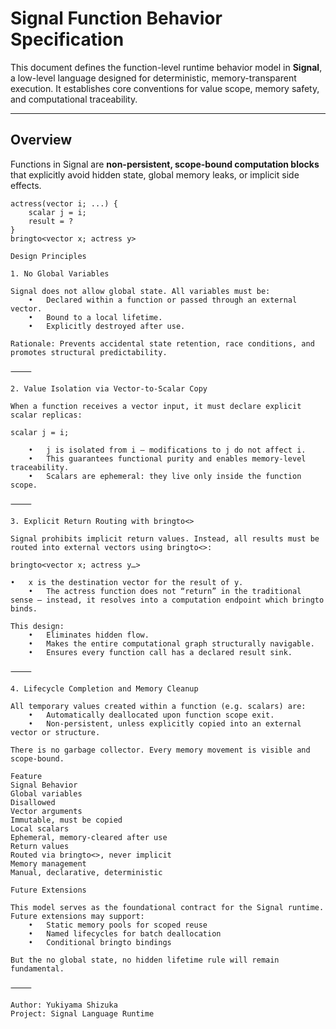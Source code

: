 # Signal Function Behavior Specification

This document defines the function-level runtime behavior model in **Signal**, a low-level language designed for deterministic, memory-transparent execution. It establishes core conventions for value scope, memory safety, and computational traceability.

---

## Overview

Functions in Signal are **non-persistent, scope-bound computation blocks** that explicitly avoid hidden state, global memory leaks, or implicit side effects.

```signal
actress(vector i; ...) {
    scalar j = i;
    result = ?
}
bringto<vector x; actress y>

Design Principles

1. No Global Variables

Signal does not allow global state. All variables must be:
	•	Declared within a function or passed through an external vector.
	•	Bound to a local lifetime.
	•	Explicitly destroyed after use.

Rationale: Prevents accidental state retention, race conditions, and promotes structural predictability.

⸻

2. Value Isolation via Vector-to-Scalar Copy

When a function receives a vector input, it must declare explicit scalar replicas:

scalar j = i;

	•	j is isolated from i — modifications to j do not affect i.
	•	This guarantees functional purity and enables memory-level traceability.
	•	Scalars are ephemeral: they live only inside the function scope.

⸻

3. Explicit Return Routing with bringto<>

Signal prohibits implicit return values. Instead, all results must be routed into external vectors using bringto<>:

bringto<vector x; actress y…>

•	x is the destination vector for the result of y.
	•	The actress function does not “return” in the traditional sense — instead, it resolves into a computation endpoint which bringto binds.

This design:
	•	Eliminates hidden flow.
	•	Makes the entire computational graph structurally navigable.
	•	Ensures every function call has a declared result sink.

⸻

4. Lifecycle Completion and Memory Cleanup

All temporary values created within a function (e.g. scalars) are:
	•	Automatically deallocated upon function scope exit.
	•	Non-persistent, unless explicitly copied into an external vector or structure.

There is no garbage collector. Every memory movement is visible and scope-bound.

Feature
Signal Behavior
Global variables
Disallowed
Vector arguments
Immutable, must be copied
Local scalars
Ephemeral, memory-cleared after use
Return values
Routed via bringto<>, never implicit
Memory management
Manual, declarative, deterministic

Future Extensions

This model serves as the foundational contract for the Signal runtime. Future extensions may support:
	•	Static memory pools for scoped reuse
	•	Named lifecycles for batch deallocation
	•	Conditional bringto bindings

But the no global state, no hidden lifetime rule will remain fundamental.

⸻

Author: Yukiyama Shizuka
Project: Signal Language Runtime
